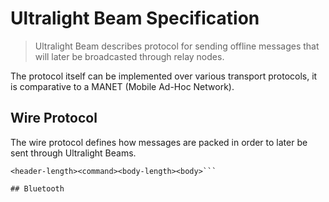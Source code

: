 # Ultralight Beam Specification

> Ultralight Beam describes protocol for sending offline messages that will later be broadcasted through relay nodes.

The protocol itself can be implemented over various transport protocols, it is comparative to a MANET (Mobile Ad-Hoc Network).

## Wire Protocol

The wire protocol defines how messages are packed in order to later be sent through Ultralight Beams.

```
<header-length><command><body-length><body>```

## Bluetooth

